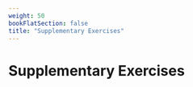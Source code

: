 ```yaml
---
weight: 50
bookFlatSection: false
title: "Supplementary Exercises"
---
```


# Supplementary Exercises
